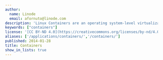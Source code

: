 ```yaml
---
author:
  name: Linode
  email: afornuto@linode.com
description: 'Linux Containers are an operating system-level virtualization method for running multiple isolated Linux systems (containers) on a single control host.'
keywords: ["containers"]
license: '[CC BY-ND 4.0](https://creativecommons.org/licenses/by-nd/4.0)'
aliases: ['/applications/containers/','/containers/']
published: 2014-01-28
title: Containers
show_in_lists: true
---
```



